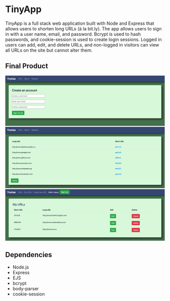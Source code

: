 # TinyApp

TinyApp is a full stack web application built with Node and Express that allows users to shorten long URLs (à la bit.ly). The app allows users to sign in with a user name, email, and password. Bcrypt is used to hash passwords, and cookie-session is used to create login sessions. Logged in users can add, edit, and delete URLs, and non-logged in visitors can view all URLs on the site but cannot alter them.

## Final Product

!["TinyApp registration page"](https://github.com/AngusJK/Tiny-App/blob/main/docs/registration-page.png?raw=true)
!["TinyApp URLs Index page"](https://github.com/AngusJK/Tiny-App/blob/main/docs/urls-index.png?raw=true)
!["TinyApp My URLs page"](https://github.com/AngusJK/Tiny-App/blob/main/docs/my-urls.png?raw=true)


## Dependencies

- Node.js
- Express
- EJS
- bcrypt
- body-parser
- cookie-session